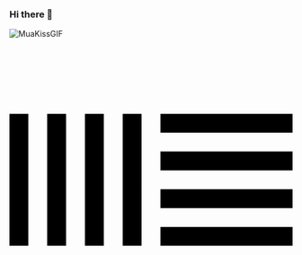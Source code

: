### Hi there 👋
![MuaKissGIF](https://github.com/qorjiwon/qorjiwon/assets/82700743/90692f87-7991-495c-a5b7-257f50dd7139)
<svg role="img" viewBox="0 0 24 24" xmlns="http://www.w3.org/2000/svg"><title>Ableton Live</title><path d="M0 6.4v11.2h1.6V6.4zm3.2 0v11.2h1.6V6.4zm3.2 0v11.2H8V6.4zm3.2 0v11.2h1.6V6.4zm3.2 0V8H24V6.4zm0 3.2v1.6H24V9.6zm0 3.2v1.6H24v-1.6zm0 3.2v1.6H24V16z"/></svg>

<!--
**qorjiwon/qorjiwon** is a ✨ _special_ ✨ repository because its `README.md` (this file) appears on your GitHub profile.

Here are some ideas to get you started:

- 🔭 I’m currently working on ...
- 🌱 I’m currently learning ...
- 👯 I’m looking to collaborate on ...
- 🤔 I’m looking for help with ...
- 💬 Ask me about ...
- 📫 How to reach me: ...
- 😄 Pronouns: ...
- ⚡ Fun fact: ...
-->
